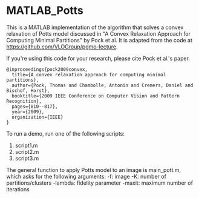 # MATLAB_Potts
This is a MATLAB implementation of the algorithm that solves a convex relaxation of Potts model discussed in 
"A Convex Relaxation Approach for Computing Minimal Partitions" by Pock et al. It is adapted from the code
at https://github.com/VLOGroup/pgmo-lecture. 

If you're using this code for your research, please cite Pock et al.'s paper.
```
@inproceedings{pock2009convex,
  title={A convex relaxation approach for computing minimal partitions},
  author={Pock, Thomas and Chambolle, Antonin and Cremers, Daniel and Bischof, Horst},
  booktitle={2009 IEEE Conference on Computer Vision and Pattern Recognition},
  pages={810--817},
  year={2009},
  organization={IEEE}
}
```

To run a demo, run one of the following scripts:
1. script1.m
2. script2.m
3. script3.m

The general function to apply Potts model to an image is main_pott.m, which asks for the following arguments:
	-f: image
	-K: number of partitions/clusters
	-lambda: fidelity parameter
	-maxit: maximum number of iterations